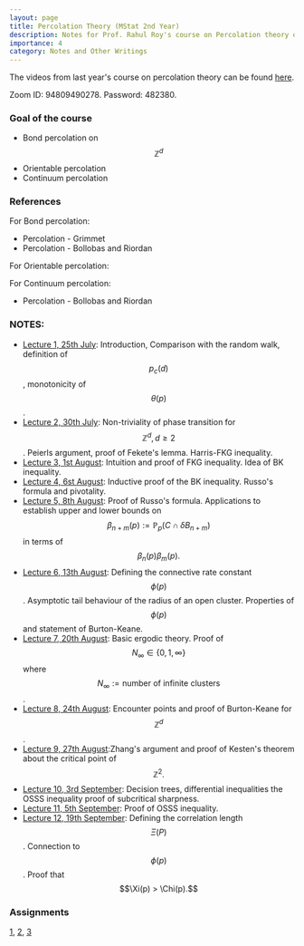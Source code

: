 ```yaml
---
layout: page
title: Percolation Theory (MStat 2nd Year)
description: Notes for Prof. Rahul Roy's course on Percolation theory offered at ISI, Delhi.
importance: 4
category: Notes and Other Writings
---
```


The videos from last year's course on percolation theory can be found [here](https://youtube.com/playlist?list=PLujNR8hHVus72rcPlcB18zhkwW0tGCjDq&feature=shared).

Zoom ID: 94809490278. Password: 482380.

### Goal of the course
- Bond percolation on $$\mathbb{Z}^d$$
- Orientable percolation
- Continuum percolation

### References 
For Bond percolation:
- Percolation - Grimmet
- Percolation - Bollobas and Riordan
  
For Orientable percolation:


For Continuum percolation:
- Percolation - Bollobas and Riordan

### NOTES:

- [Lecture 1, 25th July](https://ishaan44.github.io/assets/pdf/Lecture1_MS2.pdf): Introduction, Comparison with the random walk, definition of $$p_c(d)$$, monotonicity of $$\theta(p)$$.
- [Lecture 2, 30th July](https://ishaan44.github.io/assets/pdf/Lecture2_MS2.pdf): Non-triviality of phase transition for $$\mathbb{Z}^d, d \geq 2$$. Peierls argument, proof of Fekete's lemma. Harris-FKG inequality. 
- [Lecture 3, 1st August](https://ishaan44.github.io/assets/pdf/Lecture3_MS2.pdf): Intuition and proof of FKG inequality. Idea of BK inequality.
- [Lecture 4, 6st August](https://ishaan44.github.io/assets/pdf/Lecture4_MS2.pdf): Inductive proof of the BK inequality. Russo's formula and pivotality.
- [Lecture 5, 8th August](https://ishaan44.github.io/assets/pdf/Lecture5_MS2.pdf): Proof of Russo's formula. Applications to establish upper and lower bounds on $$\beta_{n+m} 
 (p) := \mathbb{P}_p(C \cap \delta B_{n+m})$$ in terms of $$\beta_{n}(p)\beta_{m}(p).$$
- [Lecture 6, 13th August](https://ishaan44.github.io/assets/pdf/Lecture6_MS2.pdf): Defining the connective rate constant $$\phi(p)$$. Asymptotic tail behaviour of the radius of an open cluster. Properties of $$\phi(p)$$ and statement of Burton-Keane.
- [Lecture 7, 20th August](https://ishaan44.github.io/assets/pdf/Lecture7_MS2.pdf): Basic ergodic theory. Proof of $$N_{\infty} \in \{0,1,\infty\}$$ where $$N_{\infty} := {\text{number of infinite clusters}}$$.
- [Lecture 8, 24th August](https://ishaan44.github.io/assets/pdf/Lecture8_MS2.pdf): Encounter points and proof of Burton-Keane for $$\mathbb{Z}^d$$.
- [Lecture 9, 27th August](https://ishaan44.github.io/assets/pdf/Lecture9_MS2.pdf):Zhang's argument and proof of Kesten's theorem about the critical point of $$\mathbb{Z}^2.$$ 
- [Lecture 10, 3rd September](https://ishaan44.github.io/assets/pdf/Lecture10_MS2.pdf): Decision trees, differential inequalities the OSSS inequality proof of subcritical sharpness. 
- [Lecture 11, 5th September](https://ishaan44.github.io/assets/pdf/Lecture11_MS2.pdf): Proof of OSSS inequality. 
- [Lecture 12, 19th September](https://ishaan44.github.io/assets/pdf/Lecture12_MS2.pdf): Defining the correlation length $$\Xi(P)$$. Connection to $$\phi(p)$$. Proof that $$\Xi(p) > \Chi(p).$$


### Assignments
[1](https://ishaan44.github.io/assets/pdf/Assignment_1.pdf), [2](https://ishaan44.github.io/assets/pdf/Assignment_2.pdf), [3](https://ishaan44.github.io/assets/pdf/Assignment_3.pdf)